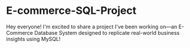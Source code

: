 # E-commerce-SQL-Project
Hey everyone! I'm excited to share a project I've been working on—an E-Commerce Database System designed to replicate real-world business insights using MySQL!
